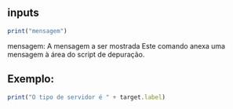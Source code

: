 ## inputs

```js
print("mensagem")
```
mensagem: A mensagem a ser mostrada Este comando anexa uma mensagem à área do script de depuração.

## Exemplo:

```js
print("O tipo de servidor é " + target.label)
```